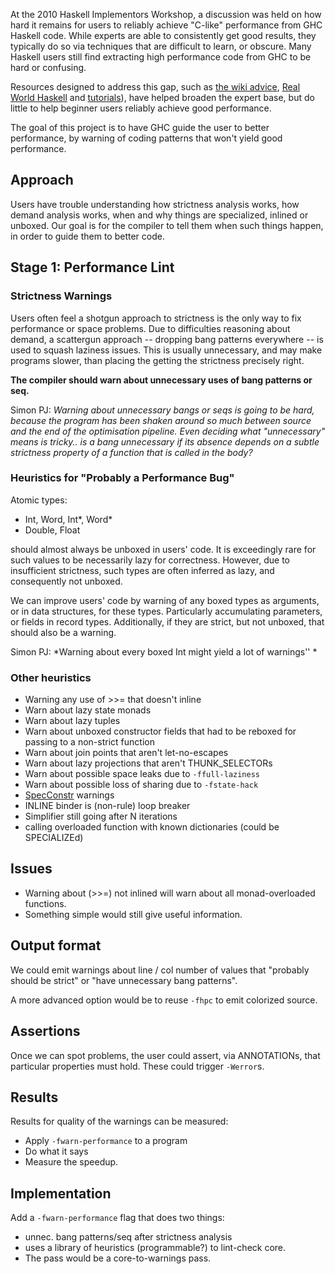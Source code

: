 
At the 2010 Haskell Implementors Workshop, a discussion was held on how hard it remains for users to reliably achieve "C-like" performance from GHC Haskell code. While experts are able to consistently get good results, they typically do so via techniques that are difficult to learn, or obscure. Many Haskell users still find extracting high performance code from GHC to be hard or confusing. 



Resources designed to address this gap, such as [
the wiki advice](http://www.haskell.org/haskellwiki/Performance), [
Real World Haskell](http://book.realworldhaskell.org/read/profiling-and-optimization.html) and [
tutorials](http://blog.johantibell.com/2010/09/slides-from-my-high-performance-haskell.html)), have helped broaden the expert base, but do little to help beginner users reliably achieve good performance.



The goal of this project is to have GHC guide the user to better performance, by warning of coding patterns that won't yield good performance.


## Approach



Users have trouble understanding how strictness analysis works, how demand analysis works, when and why things are specialized, inlined or unboxed. Our goal is for the compiler to tell them when such things happen, in order to guide them to better code.


## Stage 1: Performance Lint


### Strictness Warnings



Users often feel a shotgun approach to strictness is the only way to fix performance or space problems. Due to difficulties reasoning about demand, a scattergun approach -- dropping bang patterns everywhere -- is used to squash laziness issues. This is usually unnecessary, and may make programs slower, than placing the getting the strictness precisely right.



**The compiler should warn about unnecessary uses of bang patterns or seq.**



Simon PJ: *Warning about unnecessary bangs or seqs is going to be hard, because the program has been shaken around so much between source and the end of the optimisation pipeline. Even deciding what "unnecessary" means is tricky.. is a bang unnecessary if its absence depends on a subtle
strictness property of a function that is called in the body?*


### Heuristics for "Probably a Performance Bug"



Atomic types:


- Int, Word, Int\*, Word\*
- Double, Float


should almost always be unboxed in users' code. It is exceedingly rare for such values to be necessarily lazy for correctness. However, due to insufficient strictness, such types are often inferred as lazy, and consequently not unboxed. 



We can improve users' code by warning of any boxed types as arguments, or in data structures, for these types. Particularly accumulating parameters, or fields in record types. Additionally, if they are strict, but not unboxed, that should also be a warning.



Simon PJ: *Warning about every boxed Int might yield a lot of warnings''
*


### Other heuristics


- Warning any use of \>\>= that doesn't inline
- Warn about lazy state monads
- Warn about lazy tuples
- Warn about unboxed constructor fields that had to be reboxed for passing to a non-strict function
- Warn about join points that aren't let-no-escapes
- Warn about lazy projections that aren't THUNK\_SELECTORs
- Warn about possible space leaks due to `-ffull-laziness`
- Warn about possible loss of sharing due to `-fstate-hack`
- [SpecConstr](spec-constr) warnings
- INLINE binder is (non-rule) loop breaker
- Simplifier still going after N iterations
- calling overloaded function with known dictionaries (could be SPECIALIZEd)

## Issues


- Warning about (\>\>=) not inlined will warn about all monad-overloaded functions.
- Something simple would still give useful information.

## Output format



We could emit warnings about line / col number of values that "probably should be strict" or "have unnecessary bang patterns".



A more advanced option would be to reuse `-fhpc` to emit colorized source.


## Assertions



Once we can spot problems, the user could assert, via ANNOTATIONs, that particular properties must hold. These could trigger `-Werror`s.


## Results



Results for quality of the warnings can be measured:


- Apply `-fwarn-performance` to a program
- Do what it says
- Measure the speedup.

## Implementation



Add a `-fwarn-performance` flag that does two things:
  


- unnec. bang patterns/seq after strictness analysis
- uses a library of heuristics (programmable?) to lint-check core.
- The pass would be a core-to-warnings pass.

